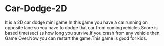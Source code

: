 # Car-Dodge-2D
It is a 2D car dodge mini game.In this game you have a car running on opposite lane so you have to dodge that car from coming vehicles.Score is based time(sec) as how long you survive.If you crash from any vehicle then Game Over.Now you can restart the game.This game is good for kids.
